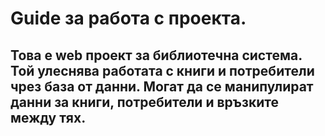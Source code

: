# Guide за работа с проекта.

## Това е web проект за библиотечна система. Той улеснява работата с книги и потребители чрез база от данни. Могат да се манипулират данни за книги, потребители и връзките между тях.
